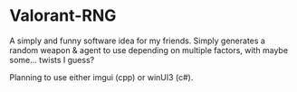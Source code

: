 # Valorant-RNG
A simply and funny software idea for my friends. Simply generates a random weapon &amp; agent to use depending on multiple factors, with maybe some... twists I guess?

Planning to use either imgui (cpp) or winUI3 (c#).
